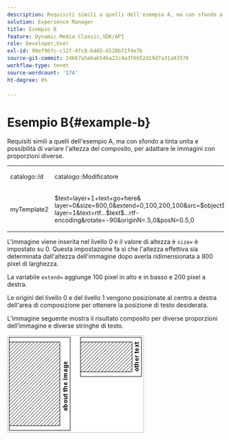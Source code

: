 ```yaml
---
description: Requisiti simili a quelli dell'esempio A, ma con sfondo a tinta unita e possibilità di variare l'altezza del composito, per adattare le immagini con proporzioni diverse.
solution: Experience Manager
title: Esempio B
feature: Dynamic Media Classic,SDK/API
role: Developer,User
exl-id: 90ef96fc-c12f-4fc8-b465-6520b71f4e7b
source-git-commit: 24667a5ebab54ba22c4a3f6b52d19d7a31a93576
workflow-type: tm+mt
source-wordcount: '174'
ht-degree: 0%

---
```


# Esempio B{#example-b}

Requisiti simili a quelli dell&#39;esempio A, ma con sfondo a tinta unita e possibilità di variare l&#39;altezza del composito, per adattare le immagini con proporzioni diverse.

<table id="simpletable_37BA3B2A75A9468C9ADEBBC034BADAE7"> 
 <tr class="strow"> 
  <td class="stentry"> <p><span class="codeph"> catalogo::Id</span> </p> </td> 
  <td class="stentry"> <p><span class="codeph"> catalogo::Modificatore</span> </p></td> 
 </tr> 
 <tr class="strow"> 
  <td class="stentry"> <p><span class="codeph"> myTemplate2</span> </p></td> 
  <td class="stentry"> <p><span class="codeph"> $text=layer+1+text+go+here&amp; layer=0&amp;size=800,0&amp;extend=0,100,200,100&amp;src=$object$&amp;originN=.5,0&amp; layer=1&amp;text=rtf...$text$...rtf-encoding&amp;rotate=-90&amp;originN=.5,0&amp;posN=0.5,0</span> </p></td> 
 </tr> 
</table>

L&#39;immagine viene inserita nel livello 0 e il valore di altezza è `size=` è impostato su 0. Questa impostazione fa sì che l&#39;altezza effettiva sia determinata dall&#39;altezza dell&#39;immagine dopo averla ridimensionata a 800 pixel di larghezza.

La variabile `extend=` aggiunge 100 pixel in alto e in basso e 200 pixel a destra.

Le origini del livello 0 e del livello 1 vengono posizionate al centro a destra dell&#39;area di composizione per ottenere la posizione di testo desiderata.

L’immagine seguente mostra il risultato composito per diverse proporzioni dell’immagine e diverse stringhe di testo.

![Esempio B immagine](assets/exampleb.png)
